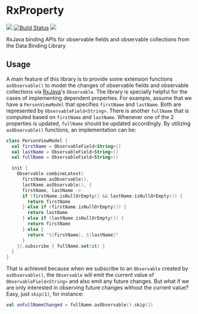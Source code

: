 # RxProperty
[![](https://jitpack.io/v/skedgo/RxProperty.svg)](https://jitpack.io/#skedgo/RxProperty) [![Build Status](https://travis-ci.org/skedgo/RxProperty.svg?branch=master)](https://travis-ci.org/skedgo/RxProperty) <a href="http://www.methodscount.com/?lib=com.github.skedgo%3ARxProperty%3Av1.3"><img src="https://img.shields.io/badge/Methods and size-47 | 13 KB-e91e63.svg"/></a>

RxJava binding APIs for observable fields and observable collections from the Data Binding Library

## Usage
A main feature of this library is to provide some extension functions `asObservable()` to model the changes of observable fields and observable collections via [RxJava](https://github.com/ReactiveX/RxJava)'s `Observable`. The library is specially helpful for the cases of implementing dependent properties. For example, assume that we have a `PersonViewModel` that specifies `firstName` and `lastName`. Both are represented by `ObservableField<String>`. There is another `fullName` that is computed based on `firstName` and `lastName`. Whenever one of the 2 properties is updated, `fullName` should be updated accordingly. By utilizing `asObservable()` functions, an implementation can be:

```kotlin
class PersonViewModel {
  val firstName = ObservableField<String>()
  val lastName = ObservableField<String>()
  val fullName = ObservableField<String>()

  init {
    Observable.combineLatest(
      firstName.asObservable(),
      lastName.asObservable(), {
      firstName, lastName ->
      if (firstName.isNullOrEmpty() && lastName.isNullOrEmpty()) {
        return firstName
      } else if (firstName.isNullOrEmpty()) {
        return lastName
      } else if (lastName.isNullOrEmpty()) {
        return firstName
      } else {
        return "${firstName}, ${lastName}"
      }
    }).subscribe { fullName.set(it) }
  }
}
```

That is achieved because when we subscribe to an `Observable` created by `asObservable()`, the `Observable` will emit the current value of `ObservableField<String>` and also emit any future changes. But what if we are only interested in observing future changes without the current value? Easy, just `skip(1)`, for instance:

```kotlin
val onFullNameChanged = fullName.asObservable().skip(1)
```
